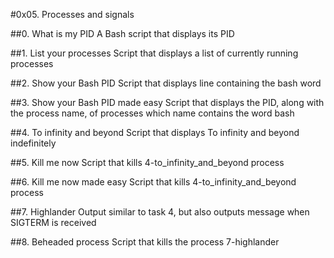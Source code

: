 #0x05. Processes and signals

##0. What is my PID
A Bash script that displays its PID

##1. List your processes 
Script that displays a list of currently running processes

##2. Show your Bash PID
Script that displays line containing the bash word

##3. Show your Bash PID made easy
Script that displays the PID, along with the process name, of processes which name contains the word bash

##4. To infinity and beyond
Script that displays To infinity and beyond indefinitely

##5. Kill me now
Script that kills 4-to_infinity_and_beyond process

##6. Kill me now made easy
Script that kills 4-to_infinity_and_beyond process

##7. Highlander
Output similar to task 4, but also outputs message when SIGTERM is received

##8. Beheaded process
Script that kills the process 7-highlander


